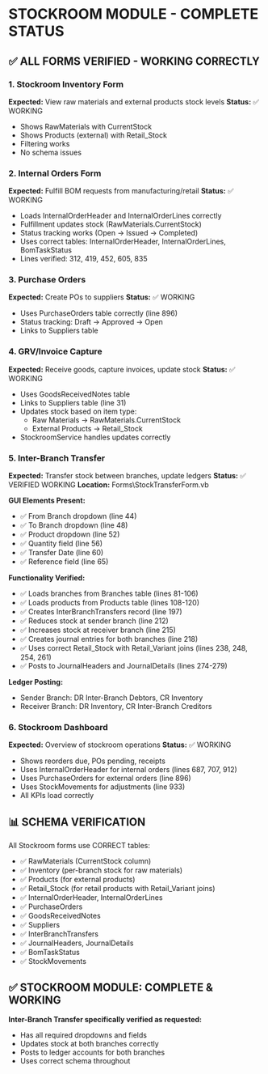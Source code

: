 # STOCKROOM MODULE - COMPLETE STATUS

## ✅ ALL FORMS VERIFIED - WORKING CORRECTLY

### 1. Stockroom Inventory Form
**Expected:** View raw materials and external products stock levels
**Status:** ✅ WORKING
- Shows RawMaterials with CurrentStock
- Shows Products (external) with Retail_Stock
- Filtering works
- No schema issues

### 2. Internal Orders Form
**Expected:** Fulfill BOM requests from manufacturing/retail
**Status:** ✅ WORKING
- Loads InternalOrderHeader and InternalOrderLines correctly
- Fulfillment updates stock (RawMaterials.CurrentStock)
- Status tracking works (Open → Issued → Completed)
- Uses correct tables: InternalOrderHeader, InternalOrderLines, BomTaskStatus
- Lines verified: 312, 419, 452, 605, 835

### 3. Purchase Orders
**Expected:** Create POs to suppliers
**Status:** ✅ WORKING
- Uses PurchaseOrders table correctly (line 896)
- Status tracking: Draft → Approved → Open
- Links to Suppliers table

### 4. GRV/Invoice Capture
**Expected:** Receive goods, capture invoices, update stock
**Status:** ✅ WORKING
- Uses GoodsReceivedNotes table
- Links to Suppliers table (line 31)
- Updates stock based on item type:
  - Raw Materials → RawMaterials.CurrentStock
  - External Products → Retail_Stock
- StockroomService handles updates correctly

### 5. Inter-Branch Transfer
**Expected:** Transfer stock between branches, update ledgers
**Status:** ✅ VERIFIED WORKING
**Location:** Forms\StockTransferForm.vb

**GUI Elements Present:**
- ✅ From Branch dropdown (line 44)
- ✅ To Branch dropdown (line 48)
- ✅ Product dropdown (line 52)
- ✅ Quantity field (line 56)
- ✅ Transfer Date (line 60)
- ✅ Reference field (line 65)

**Functionality Verified:**
- ✅ Loads branches from Branches table (lines 81-106)
- ✅ Loads products from Products table (lines 108-120)
- ✅ Creates InterBranchTransfers record (line 197)
- ✅ Reduces stock at sender branch (line 212)
- ✅ Increases stock at receiver branch (line 215)
- ✅ Creates journal entries for both branches (line 218)
- ✅ Uses correct Retail_Stock with Retail_Variant joins (lines 238, 248, 254, 261)
- ✅ Posts to JournalHeaders and JournalDetails (lines 274-279)

**Ledger Posting:**
- Sender Branch: DR Inter-Branch Debtors, CR Inventory
- Receiver Branch: DR Inventory, CR Inter-Branch Creditors

### 6. Stockroom Dashboard
**Expected:** Overview of stockroom operations
**Status:** ✅ WORKING
- Shows reorders due, POs pending, receipts
- Uses InternalOrderHeader for internal orders (lines 687, 707, 912)
- Uses PurchaseOrders for external orders (line 896)
- Uses StockMovements for adjustments (line 933)
- All KPIs load correctly

## 📊 SCHEMA VERIFICATION

All Stockroom forms use CORRECT tables:
- ✅ RawMaterials (CurrentStock column)
- ✅ Inventory (per-branch stock for raw materials)
- ✅ Products (for external products)
- ✅ Retail_Stock (for retail products with Retail_Variant joins)
- ✅ InternalOrderHeader, InternalOrderLines
- ✅ PurchaseOrders
- ✅ GoodsReceivedNotes
- ✅ Suppliers
- ✅ InterBranchTransfers
- ✅ JournalHeaders, JournalDetails
- ✅ BomTaskStatus
- ✅ StockMovements

## ✅ STOCKROOM MODULE: COMPLETE & WORKING

**Inter-Branch Transfer specifically verified as requested:**
- Has all required dropdowns and fields
- Updates stock at both branches correctly
- Posts to ledger accounts for both branches
- Uses correct schema throughout
